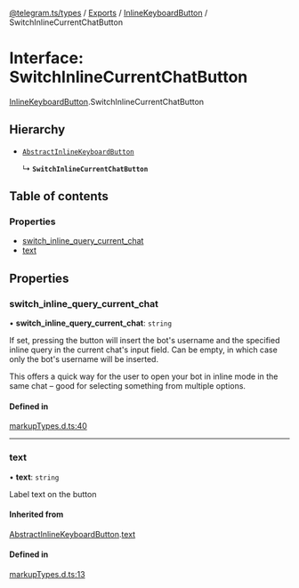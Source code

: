 [@telegram.ts/types](../README.md) / [Exports](../modules.md) / [InlineKeyboardButton](../modules/InlineKeyboardButton.md) / SwitchInlineCurrentChatButton

# Interface: SwitchInlineCurrentChatButton

[InlineKeyboardButton](../modules/InlineKeyboardButton.md).SwitchInlineCurrentChatButton

## Hierarchy

- [`AbstractInlineKeyboardButton`](InlineKeyboardButton.AbstractInlineKeyboardButton.md)

  ↳ **`SwitchInlineCurrentChatButton`**

## Table of contents

### Properties

- [switch\_inline\_query\_current\_chat](InlineKeyboardButton.SwitchInlineCurrentChatButton.md#switch_inline_query_current_chat)
- [text](InlineKeyboardButton.SwitchInlineCurrentChatButton.md#text)

## Properties

### switch\_inline\_query\_current\_chat

• **switch\_inline\_query\_current\_chat**: `string`

If set, pressing the button will insert the bot's username and the specified inline query in the current chat's input field. Can be empty, in which case only the bot's username will be inserted.

This offers a quick way for the user to open your bot in inline mode in the same chat – good for selecting something from multiple options.

#### Defined in

[markupTypes.d.ts:40](https://github.com/telegramsjs/types/blob/d08200f/src/markupTypes.d.ts#L40)

___

### text

• **text**: `string`

Label text on the button

#### Inherited from

[AbstractInlineKeyboardButton](InlineKeyboardButton.AbstractInlineKeyboardButton.md).[text](InlineKeyboardButton.AbstractInlineKeyboardButton.md#text)

#### Defined in

[markupTypes.d.ts:13](https://github.com/telegramsjs/types/blob/d08200f/src/markupTypes.d.ts#L13)
